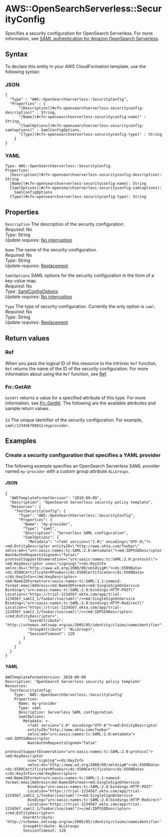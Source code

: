 # AWS::OpenSearchServerless::SecurityConfig<a name="aws-resource-opensearchserverless-securityconfig"></a>

Specifies a security configuration for OpenSearch Serverless\. For more information, see [SAML authentication for Amazon OpenSearch Serverless](https://docs.aws.amazon.com/opensearch-service/latest/developerguide/serverless-saml.html)\.

## Syntax<a name="aws-resource-opensearchserverless-securityconfig-syntax"></a>

To declare this entity in your AWS CloudFormation template, use the following syntax:

### JSON<a name="aws-resource-opensearchserverless-securityconfig-syntax.json"></a>

```
{
  "Type" : "AWS::OpenSearchServerless::SecurityConfig",
  "Properties" : {
      "[Description](#cfn-opensearchserverless-securityconfig-description)" : String,
      "[Name](#cfn-opensearchserverless-securityconfig-name)" : String,
      "[SamlOptions](#cfn-opensearchserverless-securityconfig-samloptions)" : SamlConfigOptions,
      "[Type](#cfn-opensearchserverless-securityconfig-type)" : String
    }
}
```

### YAML<a name="aws-resource-opensearchserverless-securityconfig-syntax.yaml"></a>

```
Type: AWS::OpenSearchServerless::SecurityConfig
Properties:
  [Description](#cfn-opensearchserverless-securityconfig-description): String
  [Name](#cfn-opensearchserverless-securityconfig-name): String
  [SamlOptions](#cfn-opensearchserverless-securityconfig-samloptions):
    SamlConfigOptions
  [Type](#cfn-opensearchserverless-securityconfig-type): String
```

## Properties<a name="aws-resource-opensearchserverless-securityconfig-properties"></a>

`Description` <a name="cfn-opensearchserverless-securityconfig-description"></a>
The description of the security configuration\.  
_Required_: No  
_Type_: String  
_Update requires_: [No interruption](https://docs.aws.amazon.com/AWSCloudFormation/latest/UserGuide/using-cfn-updating-stacks-update-behaviors.html#update-no-interrupt)

`Name` <a name="cfn-opensearchserverless-securityconfig-name"></a>
The name of the security configuration\.  
_Required_: No  
_Type_: String  
_Update requires_: [Replacement](https://docs.aws.amazon.com/AWSCloudFormation/latest/UserGuide/using-cfn-updating-stacks-update-behaviors.html#update-replacement)

`SamlOptions` <a name="cfn-opensearchserverless-securityconfig-samloptions"></a>
SAML options for the security configuration in the form of a key\-value map\.  
_Required_: No  
_Type_: [SamlConfigOptions](aws-properties-opensearchserverless-securityconfig-samlconfigoptions.md)  
_Update requires_: [No interruption](https://docs.aws.amazon.com/AWSCloudFormation/latest/UserGuide/using-cfn-updating-stacks-update-behaviors.html#update-no-interrupt)

`Type` <a name="cfn-opensearchserverless-securityconfig-type"></a>
The type of security configuration\. Currently the only option is `saml`\.  
_Required_: No  
_Type_: String  
_Update requires_: [Replacement](https://docs.aws.amazon.com/AWSCloudFormation/latest/UserGuide/using-cfn-updating-stacks-update-behaviors.html#update-replacement)

## Return values<a name="aws-resource-opensearchserverless-securityconfig-return-values"></a>

### Ref<a name="aws-resource-opensearchserverless-securityconfig-return-values-ref"></a>

When you pass the logical ID of this resource to the intrinsic `Ref` function, `Ref` returns the name of the ID of the security configuration\. For more information about using the `Ref` function, see [Ref](https://docs.aws.amazon.com/AWSCloudFormation/latest/UserGuide/intrinsic-function-reference-ref.html)\.

### Fn::GetAtt<a name="aws-resource-opensearchserverless-securityconfig-return-values-fn--getatt"></a>

`GetAtt` returns a value for a specified attribute of this type\. For more information, see [Fn::GetAtt](https://docs.aws.amazon.com/AWSCloudFormation/latest/UserGuide/intrinsic-function-reference-getatt.html)\. The following are the available attributes and sample return values\.

#### <a name="aws-resource-opensearchserverless-securityconfig-return-values-fn--getatt-fn--getatt"></a>

`Id` <a name="Id-fn::getatt"></a>
The unique identifier of the security configuration\. For example, `saml/123456789012/myprovider`\.

## Examples<a name="aws-resource-opensearchserverless-securityconfig--examples"></a>

### Create a security configuration that specifies a YAML provider<a name="aws-resource-opensearchserverless-securityconfig--examples--Create_a_security_configuration_that_specifies_a_YAML_provider"></a>

The following example specifies an OpenSearch Serverless SAML provider named `my-provider` with a custom group attribute `ALLGroups`\.

#### JSON<a name="aws-resource-opensearchserverless-securityconfig--examples--Create_a_security_configuration_that_specifies_a_YAML_provider--json"></a>

```
{
  "AWSTemplateFormatVersion": "2010-09-09",
  "Description": "OpenSearch Serverless security policy template",
  "Resources": {
    "TestSecurityConfig": {
      "Type": "AWS::OpenSearchServerless::SecurityConfig",
      "Properties": {
        "Name": "my-provider",
        "Type": "saml",
        "Description": "Serverless SAML configuration",
        "SamlOptions": {
          "Metadata": "<?xml version=\"1.0\" encoding=\"UTF-8\"?><md:EntityDescriptor entityID=\"http://www.okta.com/foobar\" xmlns:md=\"urn:oasis:names:tc:SAML:2.0:metadata\"><md:IDPSSODescriptor WantAuthnRequestsSigned=\"false\" protocolSupportEnumeration=\"urn:oasis:names:tc:SAML:2.0:protocol\"><md:KeyDescriptor use=\"signing\"><ds:KeyInfo xmlns:ds=\"http://www.w3.org/2000/09/xmldsig#\"><ds:X509Data><ds:X509Certificate>Mfoobar</ds:X509Certificate></ds:X509Data></ds:KeyInfo></md:KeyDescriptor><md:NameIDFormat>urn:oasis:names:tc:SAML:1.1:nameid-format:emailAddress</md:NameIDFormat><md:SingleSignOnService Binding=\"urn:oasis:names:tc:SAML:2.0:bindings:HTTP-POST\" Location=\"https://trial-1234567.okta.com/app/trial-1234567_saml2_1/foobar/sso/saml\"/><md:SingleSignOnService Binding=\"urn:oasis:names:tc:SAML:2.0:bindings:HTTP-Redirect\" Location=\"https://trial-1234567.okta.com/app/trial-1234567_saml2_1/foobar/sso/saml\"/></md:IDPSSODescriptor></md:EntityDescriptor>",
          "UserAttribute": "http://schemas.xmlsoap.org/ws/2005/05/identity/claims/nameidentifier",
          "GroupAttribute": "ALLGroups",
          "SessionTimeout": 120
        }
      }
    }
  }
}
```

#### YAML<a name="aws-resource-opensearchserverless-securityconfig--examples--Create_a_security_configuration_that_specifies_a_YAML_provider--yaml"></a>

```
AWSTemplateFormatVersion: 2010-09-09
Description: 'OpenSearch Serverless security policy template'
Resources:
  TestSecurityConfig:
    Type: 'AWS::OpenSearchServerless::SecurityConfig'
    Properties:
      Name: my-provider
      Type: saml
      Description: Serverless SAML configuration
      SamlOptions:
        Metadata: >-
          <?xml version="1.0" encoding="UTF-8"?><md:EntityDescriptor
          entityID="http://www.okta.com/foobar"
          xmlns:md="urn:oasis:names:tc:SAML:2.0:metadata"><md:IDPSSODescriptor
          WantAuthnRequestsSigned="false"
          protocolSupportEnumeration="urn:oasis:names:tc:SAML:2.0:protocol"><md:KeyDescriptor
          use="signing"><ds:KeyInfo
          xmlns:ds="http://www.w3.org/2000/09/xmldsig#"><ds:X509Data><ds:X509Certificate>Mfoobar</ds:X509Certificate></ds:X509Data></ds:KeyInfo></md:KeyDescriptor><md:NameIDFormat>urn:oasis:names:tc:SAML:1.1:nameid-format:emailAddress</md:NameIDFormat><md:SingleSignOnService
          Binding="urn:oasis:names:tc:SAML:2.0:bindings:HTTP-POST"
          Location="https://trial-1234567.okta.com/app/trial-1234567_saml2_1/foobar/sso/saml"/><md:SingleSignOnService
          Binding="urn:oasis:names:tc:SAML:2.0:bindings:HTTP-Redirect"
          Location="https://trial-1234567.okta.com/app/trial-1234567_saml2_1/foobar/sso/saml"/></md:IDPSSODescriptor></md:EntityDescriptor>
        UserAttribute: 'http://schemas.xmlsoap.org/ws/2005/05/identity/claims/nameidentifier'
        GroupAttribute: ALLGroups
        SessionTimeout: 120
```
